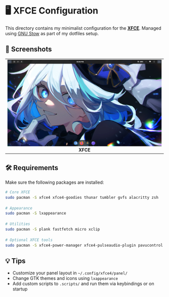 # 🖥️ XFCE Configuration

This directory contains my minimalist configuration for the **[XFCE](https://www.xfce.org/)**. Managed using [GNU Stow](https://www.gnu.org/software/stow/) as part of my dotfiles setup.

## 📸 Screenshots

<table>
  <tr>
    <td align="center">
      <img src="./preview.png" alt="XFCE Screenshot" />
      <br />
      <strong>XFCE</strong>
    </td>
  </tr>
</table>

## 🛠 Requirements

Make sure the following packages are installed:

```bash
# Core XFCE
sudo pacman -S xfce4 xfce4-goodies thunar tumbler gvfs alacritty zsh

# Appearance
sudo pacman -S lxappearance

# Utilities
sudo pacman -S plank fastfetch micro xclip

# Optional XFCE tools
sudo pacman -S xfce4-power-manager xfce4-pulseaudio-plugin pavucontrol xfce4-screenshooter
```

## 💡 Tips

- Customize your panel layout in `~/.config/xfce4/panel/`
- Change GTK themes and icons using `lxappearance`
- Add custom scripts to `.scripts/` and run them via keybindings or on startup
